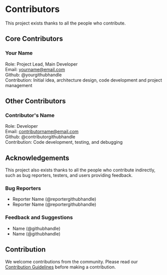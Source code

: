 # Contributors

This project exists thanks to all the people who contribute.

## Core Contributors

### Your Name

Role: Project Lead, Main Developer  
Email: yourname@email.com  
Github: @yourgithubhandle  
Contribution: Initial idea, architecture design, code development and project management  

## Other Contributors

### Contributor's Name

Role: Developer  
Email: contributorname@email.com  
Github: @contributorgithubhandle  
Contribution: Code development, testing, and debugging  

## Acknowledgements

This project also exists thanks to all the people who contribute indirectly, such as bug reporters, testers, and users providing feedback.

### Bug Reporters

- Reporter Name (@reportergithubhandle)
- Reporter Name (@reportergithubhandle)

### Feedback and Suggestions

- Name (@githubhandle)
- Name (@githubhandle)

## Contribution

We welcome contributions from the community. Please read our [Contribution Guidelines](LINK_TO_CONTRIBUTION_GUIDELINES.md) before making a contribution.
